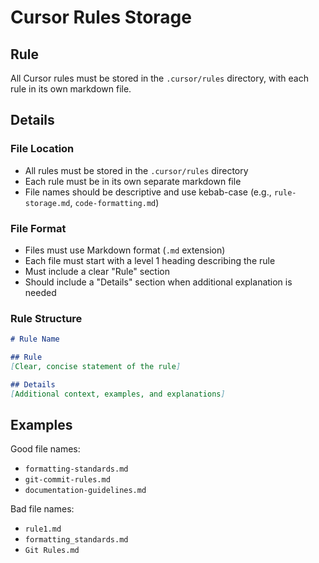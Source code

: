 # Cursor Rules Storage

## Rule

All Cursor rules must be stored in the `.cursor/rules` directory, with each rule in its own markdown file.

## Details

### File Location

- All rules must be stored in the `.cursor/rules` directory
- Each rule must be in its own separate markdown file
- File names should be descriptive and use kebab-case (e.g., `rule-storage.md`, `code-formatting.md`)

### File Format

- Files must use Markdown format (`.md` extension)
- Each file must start with a level 1 heading describing the rule
- Must include a clear "Rule" section
- Should include a "Details" section when additional explanation is needed

### Rule Structure

```markdown
# Rule Name

## Rule
[Clear, concise statement of the rule]

## Details
[Additional context, examples, and explanations]
```

## Examples

Good file names:

- `formatting-standards.md`
- `git-commit-rules.md`
- `documentation-guidelines.md`

Bad file names:

- `rule1.md`
- `formatting_standards.md`
- `Git Rules.md`
